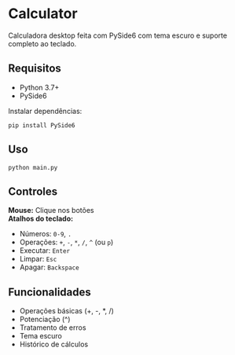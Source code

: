 # Calculator
Calculadora desktop feita com PySide6 com tema escuro e suporte completo ao teclado.

## Requisitos
- Python 3.7+
- PySide6

Instalar dependências:
```
pip install PySide6
```

## Uso
```
python main.py
```

## Controles
**Mouse:** Clique nos botões  
**Atalhos do teclado:**
- Números: `0-9`, `.`
- Operações: `+`, `-`, `*`, `/`, `^` (ou `p`)
- Executar: `Enter`
- Limpar: `Esc`
- Apagar: `Backspace`

## Funcionalidades
- Operações básicas (+, -, *, /)
- Potenciação (^)
- Tratamento de erros
- Tema escuro
- Histórico de cálculos
